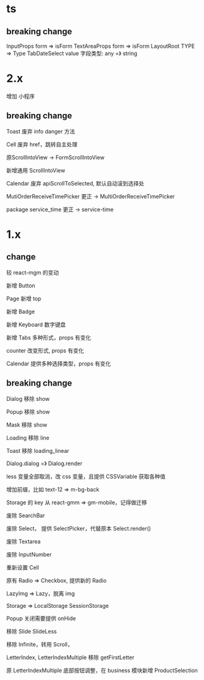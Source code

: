 # ts

## breaking change

InputProps form => isForm
TextAreaProps form => isForm
LayoutRoot TYPE => Type
TabDateSelect value 字段类型: any =》 string

# 2.x

增加 小程序

## breaking change

Toast 废弃 info danger 方法

Cell 废弃 href，跳转自主处理

原ScrollIntoView -> FormScrollIntoView

新增通用 ScrollIntoView

Calendar 废弃 apiScrollToSelected, 默认自动滚到选择处

MutiOrderReceiveTimePicker 更正 -> MultiOrderReceiveTimePicker

package service_time 更正 -> service-time

# 1.x

## change

较 react-mgm 的变动

新增 Button

Page 新增 top

新增 Badge

新增 Keyboard 数字键盘

新增 Tabs 多种形式，props 有变化

counter 改变形式, props 有变化

Calendar 提供多种选择类型，props 有变化

## breaking change

Dialog 移除 show

Popup 移除 show

Mask 移除 show

Loading 移除 line

Toast 移除 loading_linear

Dialog.dialog =》 Dialog.render

less 变量全部取消，改 css 变量，且提供 CSSVariable 获取各种值

增加前缀，比如 text-12 => m-bg-back

Storage 的 key 从 react-gmm => gm-mobile，记得做迁移

废除 SearchBar

废除 Select， 提供 SelectPicker，代替原本 Select.render()

废除 Textarea

废除 InputNumber

重新设置 Cell

原有 Radio => Checkbox, 提供新的 Radio

LazyImg => Lazy，脱离 img

Storage => LocalStorage SessionStorage

Popup 关闭需要提供 onHide

移除 Slide SlideLess

移除 Infinite，转用 Scroll，

LetterIndex, LetterIndexMultiple 移除 getFirstLetter

原 LetterIndexMultiple 底部按钮调整，在 business 模块新增 ProductSelection

